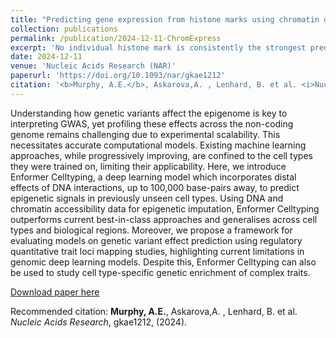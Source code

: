 ```yaml
---
title: "Predicting gene expression from histone marks using chromatin deep learning models depends on histone mark function, regulatory distance and cellular states"
collection: publications
permalink: /publication/2024-12-11-ChromExpress
excerpt: 'No individual histone mark is consistently the strongest predictor of gene expression across all genomic and cellular contexts. This highlights the need to consider all three factors when determining the effect of histone mark activity on transcriptional state. Furthermore, we conducted in silico histone mark perturbation assays, uncovering functional and disease related loci and highlighting frameworks for the use of chromatin deep learning models to uncover new biological insight.'
date: 2024-12-11
venue: 'Nucleic Acids Research (NAR)'
paperurl: 'https://doi.org/10.1093/nar/gkae1212'
citation: '<b>Murphy, A.E.</b>, Askarova,A. , Lenhard, B. et al. <i>Nucleic Acids Research</i>, gkae1212, (2024).'
---
```


Understanding how genetic variants affect the epigenome is key to interpreting GWAS, yet profiling these effects across the non-coding genome remains challenging due to experimental scalability. This necessitates accurate computational models. Existing machine learning approaches, while progressively improving, are confined to the cell types they were trained on, limiting their applicability. Here, we introduce Enformer Celltyping, a deep learning model which incorporates distal effects of DNA interactions, up to 100,000 base-pairs away, to predict epigenetic signals in previously unseen cell types. Using DNA and chromatin accessibility data for epigenetic imputation, Enformer Celltyping outperforms current best-in-class approaches and generalises across cell types and biological regions. Moreover, we propose a framework for evaluating models on genetic variant effect prediction using regulatory quantitative trait loci mapping studies, highlighting current limitations in genomic deep learning models. Despite this, Enformer Celltyping can also be used to study cell type-specific genetic enrichment of complex traits.


[Download paper here](http://Al-Murphy.github.io/files/ChromExpress.pdf)

Recommended citation: <b>Murphy, A.E.</b>, Askarova,A. , Lenhard, B. et al. <i>Nucleic Acids Research</i>, gkae1212, (2024).
